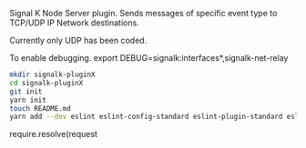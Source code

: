 Signal K Node Server plugin. Sends messages of specific event type to TCP/UDP IP Network destinations.

Currently only UDP has been coded.

To enable debugging.
export DEBUG=signalk:interfaces*,signalk-net-relay


```bash
mkdir signalk-pluginX
cd signalk-pluginX
git init
yarn init
touch README.md
yarn add --dev eslint eslint-config-standard eslint-plugin-standard eslint-plugin-promise eslint-plugin-import eslint-plugin-node eslint-config-prettier eslint-plugin-lodash-fp eslint-config-airbnb-base

```
require.resolve(request
